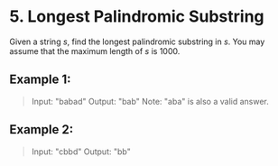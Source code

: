# 5. Longest Palindromic Substring

Given a string *s*, find the longest palindromic substring in *s*. You may assume that the maximum length of *s* is 1000.

## Example 1:
 > Input: "babad"
 > Output: "bab"
 > Note: "aba" is also a valid answer.

## Example 2:
 > Input: "cbbd"
 > Output: "bb"